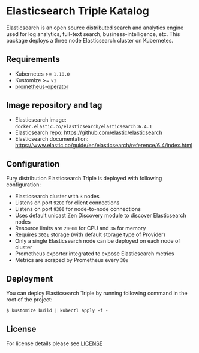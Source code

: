 
# Elasticsearch Triple Katalog

Elasticsearch is an open source distributed search and analytics engine used for log analytics, full-text search, business-intelligence, etc. This package deploys a three node Elasticsearch cluster on Kubernetes.

## Requirements

- Kubernetes >= `1.10.0`
- Kustomize >= `v1`
- [prometheus-operator](https://github.com/sighup-io/fury-kubernetes-monitoring/blob/master/prometheus-operator)


## Image repository and tag

* Elasticsearch image: `docker.elastic.co/elasticsearch/elasticsearch:6.4.1`
* Elasticsearch repo: https://github.com/elastic/elasticsearch 
* Elasticsearch documentation:  https://www.elastic.co/guide/en/elasticsearch/reference/6.4/index.html


## Configuration

Fury distribution Elasticsearch Triple is deployed with following configuration:

- Elasticsearch cluster with `3` nodes
- Listens on port `9200` for client connections
- Listens on port `9300` for node-to-node connections
- Uses default unicast Zen Discovery module to discover Elasticsearch nodes 
- Resource limits are `2000m` for CPU and `3G` for memory
- Requires `30Gi` storage (with default storage type of Provider)
- Only a single Elasticsearch node can be deployed on each node of cluster
- Prometheus exporter integrated to expose Elasticsearch metrics
- Metrics are scraped by Prometheus every `30s`


## Deployment

You can deploy Elasticsearch Triple by running following command in the root of the project:

`$ kustomize build | kubectl apply -f -`



## License

For license details please see [LICENSE](https://sighup.io/fury/license) 
